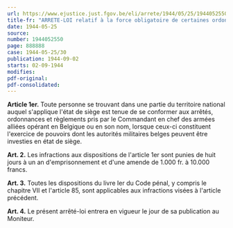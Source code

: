 ```yaml
---
url: https://www.ejustice.just.fgov.be/eli/arrete/1944/05/25/1944052550/justel
title-fr: "ARRETE-LOI relatif à la force obligatoire de certaines ordonnances du Commandant en chef des armées alliées."
date: 1944-05-25
source:
number: 1944052550
page: 888888
case: 1944-05-25/30
publication: 1944-09-02
starts: 02-09-1944
modifies:
pdf-original:
pdf-consolidated:
---
```


**Article 1er.** Toute personne se trouvant dans une partie du territoire national auquel s'applique l'état de siège est tenue de se conformer aux arrêtés, ordonnances et règlements pris par le Commandant en chef des armées alliées opérant en Belgique ou en son nom, lorsque ceux-ci constituent l'exercice de pouvoirs dont les autorités militaires belges peuvent être investies en état de siège.

**Art. 2.** Les infractions aux dispositions de l'article 1er sont punies de huit jours à un an d'emprisonnement et d'une amende de 1.000 fr. à 10.000 francs.

**Art. 3.** Toutes les dispositions du livre Ier du Code pénal, y compris le chapitre VII et l'article 85, sont applicables aux infractions visées à l'article précédent.

**Art. 4.** Le présent arrêté-loi entrera en vigueur le jour de sa publication au Moniteur.
